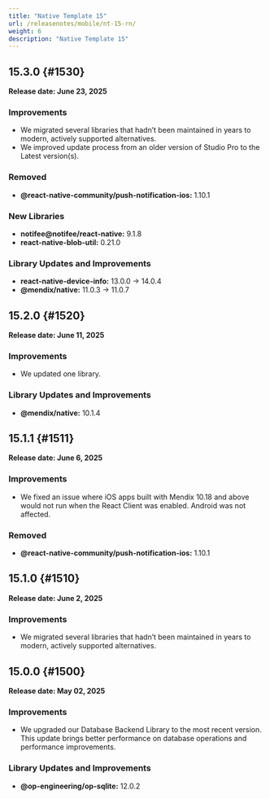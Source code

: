 ```yaml
---
title: "Native Template 15"
url: /releasenotes/mobile/nt-15-rn/
weight: 6
description: "Native Template 15"
---
```


## 15.3.0 {#1530}
**Release date: June 23, 2025**

### Improvements

- We migrated several libraries that hadn’t been maintained in years to modern, actively supported alternatives.
- We improved update process from an older version of Studio Pro to the Latest version(s).

### Removed

* **@react-native-community/push-notification-ios:** 1.10.1

### New Libraries

* **notifee@notifee/react-native:** 9.1.8
* **react-native-blob-util:** 0.21.0

### Library Updates and Improvements

* **react-native-device-info:** 13.0.0 -> 14.0.4
* **@mendix/native:** 11.0.3 -> 11.0.7

## 15.2.0 {#1520}
**Release date: June 11, 2025**

### Improvements
- We updated one library.

### Library Updates and Improvements

- **@mendix/native:** 10.1.4

## 15.1.1 {#1511}

**Release date: June 6, 2025**

### Improvements

* We fixed an issue where iOS apps built with Mendix 10.18 and above would not run when the React Client was enabled. Android was not affected.

### Removed

* **@react-native-community/push-notification-ios:** 1.10.1

## 15.1.0 {#1510}

**Release date: June 2, 2025**

### Improvements

* We migrated several libraries that hadn’t been maintained in years to modern, actively supported alternatives.

## 15.0.0 {#1500}

**Release date: May 02, 2025**

### Improvements

- We upgraded our Database Backend Library to the most recent version. This update brings better performance on database operations and performance improvements. 

### Library Updates and Improvements

- **@op-engineering/op-sqlite:** 12.0.2
